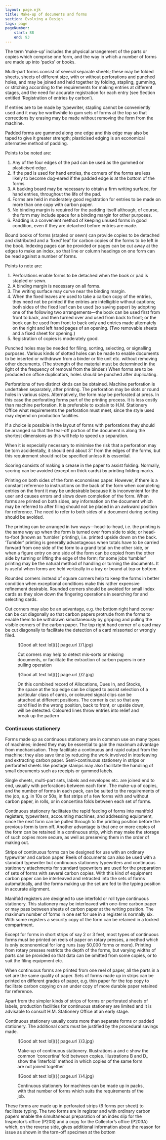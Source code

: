 ```yaml
---
layout: page.njk
title: Make-up of documents and forms
section: Evolving a Design
tags: page
pageNumber:
    start: 88
    end: 93
---
```


The term ‘make-up’ includes the physical arrangement of the parts or copies which comprise one form, and the way in which a number of forms are made up into ‘packs’ or books.

<span class="small-caps">Multi-part forms</span> consist of several separate sheets; these may be folded sheets, sheets of different size, with or without perforations and punched holes, and may be joined and held together by folding, stapling, gumming, or stitching according to the requirements for making entries at different stages, and the need for accurate registration for each entry (see Section entitled ‘Registration of entries by carbon’).

If entries are to be made by typewriter, stapling cannot be conveniently used and it may be worthwhile to gum sets of forms at the top so that corrections by erasing may be made without removing the form from the machine.

<span class="small-caps">Padded forms</span> are gummed along one edge and this edge may also be taped to give it greater strength; plasticised edging is an economical alternative method of padding. 

Points to be noted are:

1. Any of the four edges of the pad can be used as the gummed or plasticised edge.
2. If the pad is used for hand entries, the corners of the forms are less likely to become dog-eared if the padded edge is at the bottom of the forms.
3. A backing board may be necessary to obtain a firm writing surface, for hand entries, throughout the life of the pad.
4. Forms are held in moderately good registration for entries to be made on more than one copy with carbon paper.
5. No binding margin is required for the padding itself although, of course, the form may include space for a binding margin for other purposes.
6. Padding is a convenient method of keeping unused forms in good condition, even if they are detached before entries are made.

<span class="small-caps">Bound books of forms</span> (stapled or sewn) can provide copies to be detached and distributed and a ‘fixed’ leaf for carbon copies of the forms to be left in the book.
Indexing pages can be provided or pages can be cut away at the edges to make an index, so that line or column headings on one form can be read against a number of forms.

Points to note are:

1. Perforations enable forms to be detached when the book or pad is stapled or sewn.
2. A binding margin is necessary on all forms.
3. The writing surface may curve near the binding margin.
4. When the fixed leaves are used to take a carbon copy of the entries, they need not be printed if the entries are intelligible without captions; both sides of the fixed leaf can be used (so saving paper) by adopting one of the following two arrangements—the book can be used first from front to back, and then turned over and used from back to front; or the book can be used from front to back only and entries made alternately on the right and left hand pages of an opening. (Two removable sheets and a fixed sheet for opening.)
5. Registration of copies is moderately good.

<span class="small-caps">Punched holes</span> may be needed for filing, sorting, selecting, or signalling purposes.
Various kinds of slotted holes can be made to enable documents to be inserted or withdrawn from a binder or file unit etc. without removing other documents. (The strength of the material must be determined in the light of the frequency of removal from the binder.) When forms are to be produced on office duplicators, holes should be punched after duplicating.

<span class="small-caps">Perforations</span> of two distinct kinds can be obtained. Machine perforation is undertaken separately, after printing. The perforation may be slots or round holes in various sizes. Alternatively, the form may be perforated at press. In this case the perforating forms part of the printing process. It is less costly than machine perforation.
It is preferable to explain to H.M. Stationery Office what requirements the perforation must meet, since the style used may depend on production facilities.

If a choice is possible in the layout of forms with perforations they should be arranged so that the tear-off portion of the document is along the shortest dimensions as this will help to speed up separation.

When it is especially necessary to minimise the risk that a perforation may be torn accidentally, it should end about 3&Prime; from the edges of the forms, but this requirement should not be specified unless it is essential.

<span class="small-caps">Scoring</span> consists of making a crease in the paper to assist folding. Normally, scoring can be avoided (except on thick cards) by printing folding marks.

<span class="small-caps">Printing on both sides of the form</span> economises paper. However, if there is a constant reference to instructions on the back of the form when completing entries on the front it may be undesirable because it is inconvenient for the user and causes errors and slows down completion of the form. When forms are printed on both sides, any information on the document which may be referred to after filing should not be placed in an awkward position for reference. The need to refer to both sides of a
document during sorting should be avoided.

The printing can be arranged in two ways—head-to-head, i.e. the printing is the same way up when the form is turned over from side to side; or head-to-foot (known as ‘tumbler’ printing), i.e. printed upside down on the back. ‘Tumbler’ printing is generally advantageous when totals have to be carried forward from one side of the form to a grand total on the other side, or when a figure entry on one side of the form can be copied from the other side by turning or lifting the edge of the form; for some jobs ‘tumbler’ printing may be the natural method of handling or turning the documents. It is useful when forms are held vertically in a tray or bound at top or bottom.

<span class="small-caps">Rounded corners</span> instead of square corners help to keep the forms in better condition when exceptional conditions make this rather expensive refinement desirable.
Rounded corners should be avoided for small index cards as they slow down the fingering operations in searching for and selecting cards.

<span class="small-caps">Cut corners</span> may also be an advantage, e.g. the bottom right hand corner can be cut diagonally so that carbon papers protrude from the forms to enable them to be withdrawn simultaneously by gripping and pulling the visible corners of the carbon paper. The top right hand corner of a card may be cut diagonally to facilitate the detection of a card missorted or wrongly filed.

<figure>

![Good alt text lol]({{ page.url }}1.jpg)

<figcapton>
Cut corners may help to detect mis-sorts or missing documents, or facilitate the extraction of carbon papers in one pulling operation
</figcaption>
</figure>

<figure>

![Good alt text lol]({{ page.url }}2.jpg)

<figcapton>
On this combined record of Allocations, Dues In, and Stocks, the space at the top edge can be clipped to assist selection of a particular class of cards, or coloured signal clips can be attached at different positions. The corner is cut so that any card filed in the wrong position, back to front, or upside down, will be detected. Coloured lines throw entries into relief and break up the pattern
</figcaption>
</figure>

### Continuous stationery

Forms made up as continuous stationery are in common use on many types of machines; indeed they may be essential to gain the maximum advantage from mechanisation. They facilitate a continuous and rapid output from the machine: they also save time by reducing the work involved in interleaving and extracting carbon paper.
Semi-continuous stationery in strips or perforated sheets like postage stamps may also facilitate the handling of small documents such as receipts or gummed labels.

Single sheets, multi-part sets, labels and envelopes etc. are joined end to end, usually with perforations between each form. The make-up of copies, and the number of forms in each pack, can be suited to the requirements of the job, e.g. in 10s or 50s, in flat strips of a few forms with and without carbon paper, in rolls, or in concertina folds between each set of forms.

Continuous stationery facilitates the rapid feeding of forms into manifold registers, typewriters, accounting machines, and addressing equipment, since the next form can be pulled through to the printing position before the previous form is torn off.
Another advantage is that one or more copies of the form can be retained in a continuous strip, which may make the storage of such copies more secure, as well as preserving them in the order of making out.

Strips of continuous forms can be designed for use with an ordinary typewriter and carbon paper. Reels of documents can also be used with a standard typewriter but continuous stationery typewriters and continuous stationery attachments for standard typewriters are used for the preparation of sets of forms with several carbon copies.
With this kind of equipment carbon paper can be interleaved and retracted into the sets of forms automatically, and the forms making up the set are fed to the typing position in accurate alignment.

Manifold registers are designed to use interfold or roll type continuous stationery.
This stationery may be interleaved with one-time carbon paper or may pass between sheets of carbon paper at the writing position. The maximum number of forms in one set for use in a register is normally six. With some registers a security copy of the form can be retained in a locked compartment.

Except for forms in short strips of say 2 or 3 feet, most types of continuous forms must be printed on reels of paper on rotary presses, a method which is only econonomical for long runs (say 50,000 forms or more). Printing from rotary presses restricts the depth of the forms, but varying widths of parts can be provided so that data can be omitted from some copies, or to suit the filing equipment etc.

When continuous forms are printed from one reel of paper, all the parts in a set are the same quality of paper. Sets of forms made up in strips can be printed on different grades of paper, e.g. thin paper for the top copy to facilitate carbon copying on an under copy of more durable paper retained for reference.

Apart from the simpler kinds of strips of forms or perforated sheets of labels, production facilities for continuous stationery are limited and it is advisable to consult H.M. Stationery Office at an early stage.

Continuous stationery usually costs more than separate forms or padded stationery.
The additional costs must be justified by the procedural savings made.

<figure>

![Good alt text lol]({{ page.url }}3.jpg)

<figcaption>
Make-up of continuous stationery.
Illustrations a and c show the common ‘concertina’ fold between copies.
Illustrations B and D_ show the ‘interfold’ method in which copies of the same form are not joined together
</figcaption>
</figure>

<figure>

![Good alt text lol]({{ page.url }}4.jpg)

<figcaption>
Continuous stationery for machines can be made up in packs, with that number of forms which suits the requirements of the job.
</figcaption>
</figure>

These forms are made up in perforated strips (6 forms per sheet) to facilitate typing. The two forms are in register and with ordinary carbon papers enable the simultaneous preparation of an index slip for the Inspector’s office (P203) and a copy for the Collector’s office (P203A) which, on the reverse side, gives additional information about the reason for issue as shown in the torn-off specimen at the bottom
